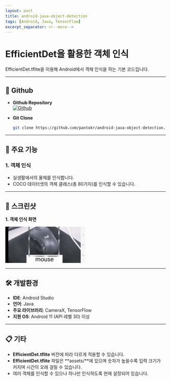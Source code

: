 ```yaml
---
layout: post
title: android-java-object-detection
tags: [Android, Java, TensorFlow]
excerpt_separator: <!--more-->
---
```


# EfficientDet을 활용한 객체 인식 

<!--more-->

EfficientDet.tflite을 이용해 Android에서 객체 인식을 하는 기본 코드입니다. 

---

## 🔗 Github

- **Github Repository**  
  [![Github](https://img.shields.io/badge/Github-Repository-black?logo=github)](https://github.com/pantokr/android-java-object-detection)

- **Git Clone**  
  ```bash
  git clone https://github.com/pantokr/android-java-object-detection.git
  ```

---

## 📌 주요 기능

### 1. 객체 인식
- 실생활에서의 물체를 인식합니다.
- COCO 데이터셋의 객체 클래스(총 80가지)를 인식할 수 있습니다.

---

## 📸 스크린샷

**1. 객체 인식 화면**

<img src="/assets/img/posts/2024-07-15-android-java-object-detection/object.png" alt="객체 인식" style="width:50%;">

<br>

---

## 🛠️ 개발환경

- **IDE**: Android Studio
- **언어**: Java
- **주요 라이브러리**: CameraX, TensorFlow
- **지원 OS**: Android 11 (API 레벨 30) 이상
---

## 📋 기타

- **EfficientDet.tflite** 버전에 따라 다르게 적용할 수 있습니다.
- **EfficientDet.tflite** 파일은 **assets/**에 있으며 숫자가 높을수록 입력 크기가 커지며 시간이 오래 걸릴 수 있습니다.
- 여러 객체를 인식할 수 있으나 하나만 인식하도록 현재 설정되어 있습니다.